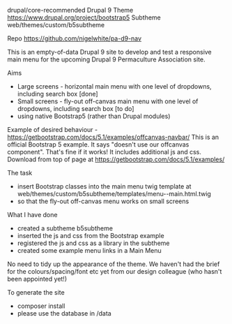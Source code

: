 drupal/core-recommended
Drupal 9
Theme https://www.drupal.org/project/bootstrap5
Subtheme web/themes/custom/b5subtheme

Repo https://github.com/nigelwhite/pa-d9-nav

This is an empty-of-data Drupal 9 site to develop and test a responsive main menu for the upcoming Drupal 9 Permaculture Association site.

Aims

- Large screens - horizontal main menu with one level of dropdowns, including search box [done]
- Small screens - fly-out off-canvas main menu with one level of dropdowns, including search box [to do]
- using native Bootstrap5 (rather than Drupal modules)

Example of desired behaviour - https://getbootstrap.com/docs/5.1/examples/offcanvas-navbar/
This is an official Bootstrap 5 example. It says "doesn't use our offcanvas component". That's fine if it works!
It includes additional js and css. Download from top of page at https://getbootstrap.com/docs/5.1/examples/

The task

- insert Bootstrap classes into the main menu twig template at web/themes/custom/b5subtheme/templates/menu--main.html.twig
- so that the fly-out off-canvas menu works on small screens

What I have done

- created a subtheme b5subtheme
- inserted the js and css from the Bootstrap example
- registered the js and css as a library in the subtheme
- created some example menu links in a Main Menu

No need to tidy up the appearance of the theme. We haven't had the brief for the colours/spacing/font etc yet from our design colleague (who hasn't been appointed yet!)

To generate the site

- composer install
- please use the database in /data
